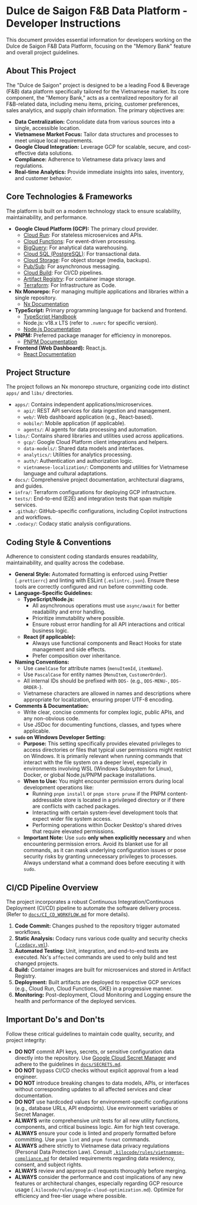 # Dulce de Saigon F&B Data Platform - Developer Instructions

This document provides essential information for developers working on the Dulce de Saigon F&B Data Platform, focusing on the "Memory Bank" feature and overall project guidelines.

## About This Project

The "Dulce de Saigon" project is designed to be a leading Food & Beverage (F&B) data platform specifically tailored for the Vietnamese market. Its core component, the "Memory Bank," acts as a centralized repository for all F&B-related data, including menu items, pricing, customer preferences, sales analytics, and supply chain information. The primary objectives are:

*   **Data Centralization:** Consolidate data from various sources into a single, accessible location.
*   **Vietnamese Market Focus:** Tailor data structures and processes to meet unique local requirements.
*   **Google Cloud Integration:** Leverage GCP for scalable, secure, and cost-effective data solutions.
*   **Compliance:** Adherence to Vietnamese data privacy laws and regulations.
*   **Real-time Analytics:** Provide immediate insights into sales, inventory, and customer behavior.

## Core Technologies & Frameworks

The platform is built on a modern technology stack to ensure scalability, maintainability, and performance.

*   **Google Cloud Platform (GCP):** The primary cloud provider.
    *   [Cloud Run](https://cloud.google.com/run/docs): For stateless microservices and APIs.
    *   [Cloud Functions](https://cloud.google.com/functions/docs): For event-driven processing.
    *   [BigQuery](https://cloud.google.com/bigquery/docs): For analytical data warehousing.
    *   [Cloud SQL (PostgreSQL)](https://cloud.google.com/sql/docs): For transactional data.
    *   [Cloud Storage](https://cloud.google.com/storage/docs): For object storage (media, backups).
    *   [Pub/Sub](https://cloud.google.com/pubsub/docs): For asynchronous messaging.
    *   [Cloud Build](https://cloud.google.com/cloud-build/docs): For CI/CD pipelines.
    *   [Artifact Registry](https://cloud.google.com/artifact-registry/docs): For container image storage.
    *   [Terraform](https://www.terraform.io/docs): For Infrastructure as Code.
*   **Nx Monorepo:** For managing multiple applications and libraries within a single repository.
    *   [Nx Documentation](https://nx.dev/getting-started/intro)
*   **TypeScript:** Primary programming language for backend and frontend.
    *   [TypeScript Handbook](https://www.typescriptlang.org/docs/handbook/intro.html)
    *   Node.js: v18.x LTS (refer to `.nvmrc` for specific version).
    *   [Node.js Documentation](https://nodejs.org/docs/)
*   **PNPM:** Preferred package manager for efficiency in monorepos.
    *   [PNPM Documentation](https://pnpm.io/documentation)
*   **Frontend (Web Dashboard):** React.js.
    *   [React Documentation](https://react.dev/learn)

## Project Structure

The project follows an Nx monorepo structure, organizing code into distinct `apps/` and `libs/` directories.

*   `apps/`: Contains independent applications/microservices.
    *   `api/`: REST API services for data ingestion and management.
    *   `web/`: Web dashboard application (e.g., React-based).
    *   `mobile/`: Mobile application (if applicable).
    *   `agents/`: AI agents for data processing and automation.
*   `libs/`: Contains shared libraries and utilities used across applications.
    *   `gcp/`: Google Cloud Platform client integrations and helpers.
    *   `data-models/`: Shared data models and interfaces.
    *   `analytics/`: Utilities for analytics processing.
    *   `auth/`: Authentication and authorization logic.
    *   `vietnamese-localization/`: Components and utilities for Vietnamese language and cultural adaptations.
*   `docs/`: Comprehensive project documentation, architectural diagrams, and guides.
*   `infra/`: Terraform configurations for deploying GCP infrastructure.
*   `tests/`: End-to-end (E2E) and integration tests that span multiple services.
*   `.github/`: GitHub-specific configurations, including Copilot instructions and workflows.
*   `.codacy/`: Codacy static analysis configurations.

## Coding Style & Conventions

Adherence to consistent coding standards ensures readability, maintainability, and quality across the codebase.

*   **General Style:** Automated formatting is enforced using Prettier (`.prettierrc`) and linting with ESLint (`.eslintrc.json`). Ensure these tools are correctly configured and run before committing code.
*   **Language-Specific Guidelines:**
    *   **TypeScript/Node.js:**
        *   All asynchronous operations must use `async/await` for better readability and error handling.
        *   Prioritize immutability where possible.
        *   Ensure robust error handling for all API interactions and critical business logic.
    *   **React (if applicable):**
        *   Always use functional components and React Hooks for state management and side effects.
        *   Prefer composition over inheritance.
*   **Naming Conventions:**
    *   Use `camelCase` for attribute names (`menuItemId`, `itemName`).
    *   Use `PascalCase` for entity names (`MenuItem`, `CustomerOrder`).
    *   All internal IDs should be prefixed with `DDS-` (e.g., `DDS-MENU-`, `DDS-ORDER-`).
    *   Vietnamese characters are allowed in names and descriptions where appropriate for localization, ensuring proper UTF-8 encoding.
*   **Comments & Documentation:**
    *   Write clear, concise comments for complex logic, public APIs, and any non-obvious code.
    *   Use JSDoc for documenting functions, classes, and types where applicable.
*   **`sudo` on Windows Developer Setting:**
    *   **Purpose:** This setting specifically provides elevated privileges to access directories or files that typical user permissions might restrict on Windows. It is primarily relevant when running commands that interact with the file system on a deeper level, especially in environments involving WSL (Windows Subsystem for Linux), Docker, or global Node.js/PNPM package installations.
    *   **When to Use:** You might encounter permission errors during local development operations like:
        *   Running `pnpm install` or `pnpm store prune` if the PNPM content-addressable store is located in a privileged directory or if there are conflicts with cached packages.
        *   Interacting with certain system-level development tools that expect wider file system access.
        *   Performing operations within Docker Desktop's shared drives that require elevated permissions.
    *   **Important Note:** Use `sudo` **only when explicitly necessary** and when encountering permission errors. Avoid its blanket use for all commands, as it can mask underlying configuration issues or pose security risks by granting unnecessary privileges to processes. Always understand what a command does before executing it with `sudo`.

## CI/CD Pipeline Overview

The project incorporates a robust Continuous Integration/Continuous Deployment (CI/CD) pipeline to automate the software delivery process. (Refer to [`docs/CI_CD_WORKFLOW.md`](docs/CI_CD_WORKFLOW.md) for more details).

1.  **Code Commit:** Changes pushed to the repository trigger automated workflows.
2.  **Static Analysis:** Codacy runs various code quality and security checks ([`.codacy.yml`](.codacy.yml)).
3.  **Automated Testing:** Unit, integration, and end-to-end tests are executed. Nx's `affected` commands are used to only build and test changed projects.
4.  **Build:** Container images are built for microservices and stored in Artifact Registry.
5.  **Deployment:** Built artifacts are deployed to respective GCP services (e.g., Cloud Run, Cloud Functions, GKE) in a progressive manner.
6.  **Monitoring:** Post-deployment, Cloud Monitoring and Logging ensure the health and performance of the deployed services.

## Important Do's and Don'ts

Follow these critical guidelines to maintain code quality, security, and project integrity:

*   **DO NOT** commit API keys, secrets, or sensitive configuration data directly into the repository. Use [Google Cloud Secret Manager](https://cloud.google.com/secret-manager) and adhere to the guidelines in [`docs/SECRETS.md`](docs/SECRETS.md).
*   **DO NOT** bypass CI/CD checks without explicit approval from a lead engineer.
*   **DO NOT** introduce breaking changes to data models, APIs, or interfaces without corresponding updates to all affected services and clear documentation.
*   **DO NOT** use hardcoded values for environment-specific configurations (e.g., database URLs, API endpoints). Use environment variables or Secret Manager.
*   **ALWAYS** write comprehensive unit tests for all new utility functions, components, and critical business logic. Aim for high test coverage.
*   **ALWAYS** ensure your code is linted and properly formatted before committing. Use `pnpm lint` and `pnpm format` commands.
*   **ALWAYS** adhere strictly to Vietnamese data privacy regulations (Personal Data Protection Law). Consult [`.kilocode/rules/vietnamese-compliance.md`](.kilocode/rules/vietnamese-compliance.md) for detailed requirements regarding data residency, consent, and subject rights.
*   **ALWAYS** review and approve pull requests thoroughly before merging.
*   **ALWAYS** consider the performance and cost implications of any new features or architectural changes, especially regarding GCP resource usage (`.kilocode/rules/google-cloud-optimization.md`). Optimize for efficiency and free-tier usage where possible.